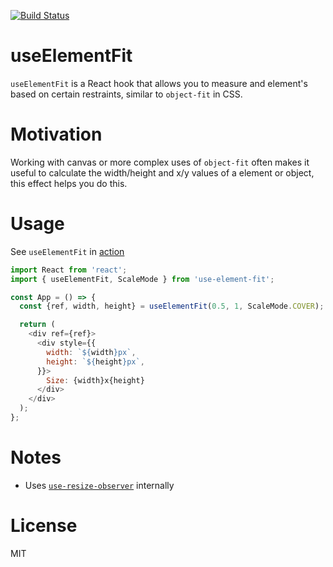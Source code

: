 [![Build Status](https://travis-ci.com/art0rz/use-element-fit.svg?branch=master)](https://travis-ci.com/art0rz/use-element-fit)

# useElementFit

`useElementFit` is a React hook that allows you to measure and element's based on certain restraints, similar to `object-fit` in CSS.

# Motivation
Working with canvas or more complex uses of `object-fit` often makes it useful to calculate the width/height and x/y values of a element or object, this effect helps you do this.

# Usage
See `useElementFit` in [action](https://art0rz.github.io/use-element-fit/)
```js
import React from 'react';
import { useElementFit, ScaleMode } from 'use-element-fit';

const App = () => {
  const {ref, width, height} = useElementFit(0.5, 1, ScaleMode.COVER); // half the width and the full height of parent element

  return (
    <div ref={ref}>
      <div style={{
        width: `${width}px`,
        height: `${height}px`,
      }}>
        Size: {width}x{height}
      </div>
    </div>
  );
};
```

# Notes
* Uses [`use-resize-observer`](https://github.com/ZeeCoder/use-resize-observer) internally

# License
MIT